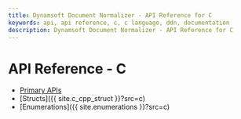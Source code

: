 ```yaml
---
title: Dynamsoft Document Normalizer - API Reference for C
keywords: api, api reference, c, c language, ddn, documentation
description: Dynamsoft Document Normalizer - API Reference for C
---
```


# API Reference - C

- [Primary APIs](primary-api/)
- [Structs]({{ site.c_cpp_struct }}?src=c)
- [Enumerations]({{ site.enumerations }}?src=c)